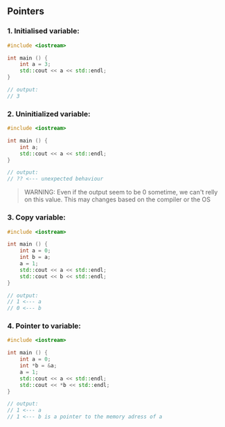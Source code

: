 
## Pointers 

### 1. Initialised variable:
```c++
#include <iostream>

int main () {
    int a = 3;
    std::cout << a << std::endl;
}

// output:
// 3
```

### 2. Uninitialized variable:
```c++
#include <iostream>

int main () {
    int a;
    std::cout << a << std::endl;
}

// output:
// ?? <--- unexpected behaviour
```

>WARNING: Even if the output seem to be 0 sometime, we can't relly on this value. This may changes based on the compiler or the OS

### 3. Copy variable:
```c++
#include <iostream>

int main () {
    int a = 0;
    int b = a;
    a = 1;
    std::cout << a << std::endl;
    std::cout << b << std::endl;
}

// output:
// 1 <--- a
// 0 <--- b
```



### 4. Pointer to variable:
```c++
#include <iostream>

int main () {
    int a = 0;
    int *b = &a;
    a = 1;
    std::cout << a << std::endl;
    std::cout << *b << std::endl;
}

// output:
// 1 <--- a
// 1 <--- b is a pointer to the memory adress of a
```


